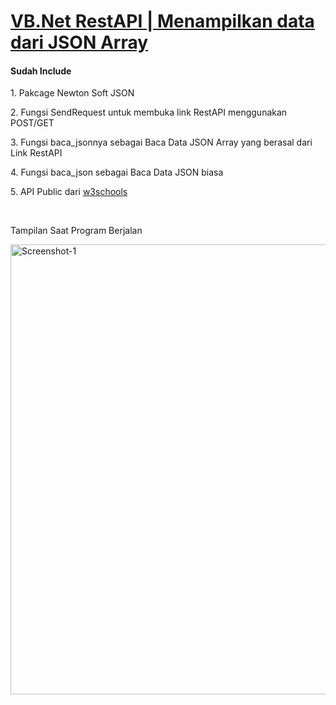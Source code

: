 <h1><u>VB.Net RestAPI | Menampilkan data dari JSON Array</u></h1>

<strong><h4>Sudah Include</h4></strong>
<p>1. Pakcage Newton Soft JSON</p>
<p>2. Fungsi SendRequest untuk membuka link RestAPI menggunakan POST/GET</p>
<p>3. Fungsi baca_jsonnya sebagai Baca Data JSON Array yang berasal dari Link RestAPI</p>
<p>4. Fungsi baca_json sebagai Baca Data JSON biasa</p>
<p>5. API Public dari <a href="https://www.w3schools.com/angular/customers.php" target="blank">w3schools</a></p>
<br>
<p>Tampilan Saat Program Berjalan</p>
<p><img width="720px" src="https://i.ibb.co/FBz0CkC/Screenshot-1.jpg" alt="Screenshot-1" border="0" /></p>
<br>